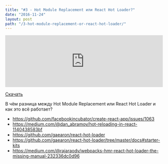 ```yaml
---
title: "#3 - Hot Module Replacement или React Hot Loader?"
date: "2016-11-24"
layout: post
path: "/3-hot-module-replacement-or-react-hot-loader/"
---
```


<iframe width="100%" height="166" scrolling="no" frameborder="no" src="https://w.soundcloud.com/player/?url=https%3A//api.soundcloud.com/tracks/317494060&amp;color=ff5500&amp;auto_play=false&amp;hide_related=false&amp;show_comments=true&amp;show_user=true&amp;show_reposts=false"></iframe>

<a href="https://5minreact.podster.fm/3/download/audio.mp3?download=yes&media=file"><i class="fa fa-download"></i> Скачать</a>

В чём разница между Hot Module Replacement или React Hot Loader и как это всё работает?

- https://github.com/facebookincubator/create-react-app/issues/1063
- https://medium.com/@dan_abramov/hot-reloading-in-react-1140438583bf
- https://github.com/gaearon/react-hot-loader
- https://github.com/gaearon/react-hot-loader/tree/master/docs#starter-kits
- https://medium.com/@rajaraodv/webpacks-hmr-react-hot-loader-the-missing-manual-232336dc0d96
